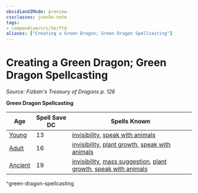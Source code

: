 ```yaml
---
obsidianUIMode: preview
cssclasses: json5e-note
tags:
- compendium/src/5e/ftd
aliases: ["Creating a Green Dragon; Green Dragon Spellcasting"]
---
```

# Creating a Green Dragon; Green Dragon Spellcasting
*Source: Fizban's Treasury of Dragons p. 126* 

**Green Dragon Spellcasting**

| Age | Spell Save DC | Spells Known |
|-----|---------------|--------------|
| [Young](/2-Mechanics/CLI/bestiary/dragon/young-green-dragon.md) | 13 | [invisibility](/2-Mechanics/CLI/spells/invisibility.md), [speak with animals](/2-Mechanics/CLI/spells/speak-with-animals.md) |
| [Adult](/2-Mechanics/CLI/bestiary/dragon/adult-green-dragon.md) | 16 | [invisibility](/2-Mechanics/CLI/spells/invisibility.md), [plant growth](/2-Mechanics/CLI/spells/plant-growth.md), [speak with animals](/2-Mechanics/CLI/spells/speak-with-animals.md) |
| [Ancient](/2-Mechanics/CLI/bestiary/dragon/ancient-green-dragon.md) | 19 | [invisibility](/2-Mechanics/CLI/spells/invisibility.md), [mass suggestion](/2-Mechanics/CLI/spells/mass-suggestion.md), [plant growth](/2-Mechanics/CLI/spells/plant-growth.md), [speak with animals](/2-Mechanics/CLI/spells/speak-with-animals.md) |
^green-dragon-spellcasting